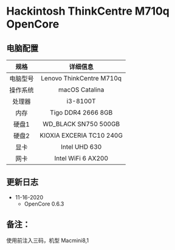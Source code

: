 # Hackintosh ThinkCentre M710q OpenCore

## 电脑配置

|   规格   |                           详细信息                           |
| :------: | :----------------------------------------------------------: |
| 电脑型号 |                  Lenovo ThinkCentre M710q                   |
| 操作系统 |                        macOS Catalina                        |
|  处理器  |                         i3-8100T                          |
|   内存   |                    Tigo DDR4 2666 8GB                       |
|  硬盘1   |                   WD_BLACK SN750 500GB                     |
|  硬盘2   |                KIOXIA EXCERIA TC10 240G                      |
|   显卡   |                       Intel UHD 630                        |
|   网卡   |                     Intel WiFi 6 AX200                      |

## 更新日志

- 11-16-2020
  - OpenCore 0.6.3

## 备注：

使用前注入三码，机型 Macmini8,1
